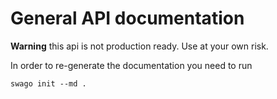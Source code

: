 # General API documentation

**Warning** this api is not production ready. Use at your own risk.

In order to re-generate the documentation you need to run

`swago init --md .`